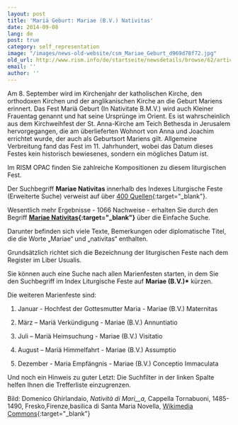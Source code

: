 ```yaml
---
layout: post
title: 'Mariä Geburt: Mariae (B.V.) Nativitas'
date: 2014-09-08
lang: de
post: true
category: self_representation
image: "/images/news-old-website/csm_Mariae_Geburt_d969d78f72.jpg"
old_url: http://www.rism.info/de/startseite/newsdetails/browse/62/article/64/nativity-of-the-blessed-virgin-mary-mariae-bv-nativitas.html
email: ''
author: ''
---
```



Am 8. September wird im Kirchenjahr der katholischen Kirche, den orthodoxen Kirchen und der anglikanischen Kirche an die Geburt Mariens erinnert. Das Fest Mariä Geburt (In Nativitate B.M.V.) wird auch Kleiner Frauentag genannt und hat seine Ursprünge im Orient. Es ist wahrscheinlich aus dem Kirchweihfest der St. Anna-Kirche am Teich Bethesda in Jerusalem hervorgegangen, die am überlieferten Wohnort von Anna und Joachim errichtet wurde, der auch als Geburtsort Mariens gilt. Allgemeine Verbreitung fand das Fest im 11. Jahrhundert, wobei das Datum dieses Festes kein historisch bewiesenes, sondern ein mögliches Datum ist.

Im RISM OPAC finden Sie zahlreiche Kompositionen zu diesem liturgischen Fest.

Der Suchbegriff **Mariae Nativitas** innerhalb des Indexes Liturgische Feste (Erweiterte Suche) verweist auf über [400 Quellen](https://opac.rism.info/metaopac/search.do?methodToCall=submitButtonCall&methodToCallParameter=submitSearch&refine=false&submitButtonCall_submitSearch=Suchen&searchCategories%5B0%5D=6010&searchString%5B0%5D=mariae+nativitas&combinationOperator%5B1%5D=AND&searchCategories%5B1%5D=200&searchString%5B1%5D=&combinationOperator%5B2%5D=AND&searchCategories%5B2%5D=100&searchString%5B2%5D=&combinationOperator%5B3%5D=AND&searchCategories%5B3%5D=6015&searchString%5B3%5D=&searchHistoryCombinationOperator=AND&searchHistory=&searchRestrictionValue1%5B0%5D=&searchRestrictionID%5B0%5D=14&searchRestrictionValue1%5B1%5D=&searchRestrictionID%5B1%5D=13){:target="_blank"}.

Wesentlich mehr Ergebnisse - 1066 Nachweise - erhalten Sie durch den Begriff **[Mariae Nativitas](https://opac.rism.info/search?View=rism&q=Mariae+Nativitas){:target="_blank"}** über die Einfache Suche.

Darunter befinden sich viele Texte, Bemerkungen oder diplomatische Titel, die die Worte „Mariae“ und „nativitas“ enthalten.

Grundsätzlich richtet sich die Bezeichnung der liturgischen Feste nach dem Register im Liber Usualis.

Sie können auch eine Suche nach allen Marienfesten starten, in dem Sie den Suchbegriff im Index Liturgische Feste auf **Mariae (B.V.)\*** kürzen.

Die weiteren Marienfeste sind:

1. Januar - Hochfest der Gottesmutter Maria - Mariae (B.V.) Maternitas

25. März – Mariä Verkündigung - Mariae (B.V.) Annuntiatio

2. Juli – Mariä Heimsuchung - Mariae (B.V.) Visitatio

15. August – Mariä Himmelfahrt - Mariae (B.V.) Assumptio

8. Dezember - Maria Empfängnis - Mariae (B.V.) Conceptio Immaculata



Und noch ein Hinweis zu guter Letzt: Die Suchfilter in der linken Spalte helfen Ihnen die Trefferliste einzugrenzen.





Bild: Domenico Ghirlandaio, _Natività di Mari__a,_ Cappella Tornabuoni, 1485-1490, Fresko,Firenze,basilica di Santa Maria Novella, [Wikimedia Commons](http://commons.wikimedia.org/wiki/File:Birth_of_St_Mary_in_Santa_Maria_Novella_in_Firenze_by_Domenico_Ghirlandaio.jpg){:target="_blank"}

<script type="text/javascript">var switchTo5x=true;</script><script type="text/javascript" src="http://w.sharethis.com/button/buttons.js"></script><script type="text/javascript">stLight.options({publisher: "9b601438-1ce1-49d8-bfd7-9cff5df54c17", doNotHash: false, doNotCopy: false, hashAddressBar: false});</script>




